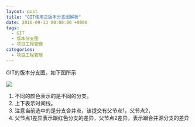 ```yaml
---
layout: post
title: "GIT使用之版本分支图解析"
date: 2016-09-13 00:00:00 +0000
tags: 
  - GIT
  - 版本分支图
  - 项目工程管理
categories:
  - 项目工程管理
---
```


  GIT的版本分支图。如下图所示

![](/images/git_branch.png)

1. 不同的颜色表示的是不同的分支。
2. 上下表示时间线。
3. 注意当前选中的是分支合并点，该提交有父节点1，父节点2，
4. 父节点1差异表示跟红色分支的差异，父节点2差异，表示跟合并源分支的差异
